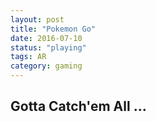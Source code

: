 ```yaml
---
layout: post
title: "Pokemon Go"
date: 2016-07-10
status: "playing"
tags: AR
category: gaming
---
```


## Gotta Catch'em All ...




